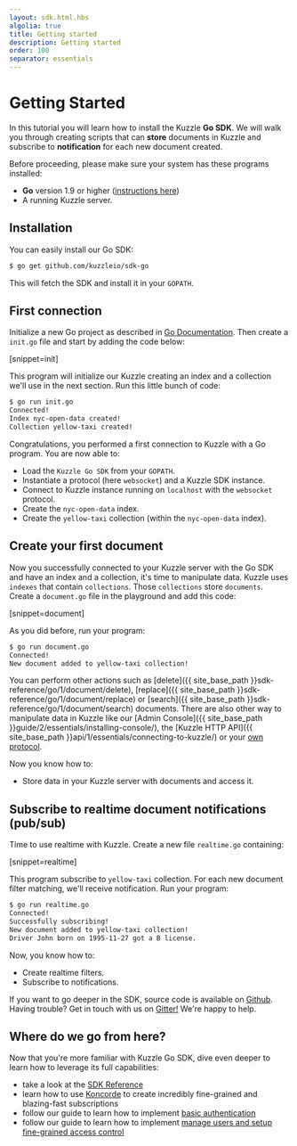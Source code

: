 ```yaml
---
layout: sdk.html.hbs
algolia: true
title: Getting started
description: Getting started
order: 100
separator: essentials
---
```


# Getting Started

In this tutorial you will learn how to install the Kuzzle **Go SDK**.
We will walk you through creating scripts that can **store** documents in Kuzzle and subscribe to **notification** for each new document created.

Before proceeding, please make sure your system has these programs installed:

* **Go** version 1.9 or higher (<a href="https://golang.org/doc/install">instructions here</a>)
* A running Kuzzle server.

## Installation

You can easily install our Go SDK:

```bash
$ go get github.com/kuzzleio/sdk-go
```

This will fetch the SDK and install it in your `GOPATH`.

## First connection

Initialize a new Go project as described in [Go Documentation](https://golang.org/doc/code.html#Command).
Then create a `init.go` file and start by adding the code below:

[snippet=init]

This program will initialize our Kuzzle creating an index and a collection
we'll use in the next section.
Run this little bunch of code:

```bash
$ go run init.go
Connected!
Index nyc-open-data created!
Collection yellow-taxi created!
```

Congratulations, you performed a first connection to Kuzzle with a Go program.
You are now able to:
* Load the `Kuzzle Go SDK` from your `GOPATH`.
* Instantiate a protocol (here `websocket`) and a Kuzzle SDK instance.
* Connect to Kuzzle instance running on `localhost` with the `websocket` protocol.
* Create the `nyc-open-data` index.
* Create the `yellow-taxi` collection (within the `nyc-open-data` index).

## Create your first document

Now you successfully connected to your Kuzzle server with the Go SDK and have an index and a collection, it's time to manipulate data. Kuzzle uses `indexes` that contain `collections`.
Those `collections` store `documents`.
Create a `document.go` file in the playground and add this code:

[snippet=document]

As you did before, run your program:

```bash
$ go run document.go
Connected!
New document added to yellow-taxi collection!
```

You can perform other actions such as [delete]({{ site_base_path }}sdk-reference/go/1/document/delete),
[replace]({{ site_base_path }}sdk-reference/go/1/document/replace) or [search]({{ site_base_path }}sdk-reference/go/1/document/search) documents. There are also other way to manipulate data in Kuzzle
like our [Admin Console]({{ site_base_path }}guide/2/essentials/installing-console/), the [Kuzzle HTTP API]({{ site_base_path }}api/1/essentials/connecting-to-kuzzle/) or your [own protocol](protocols/1/essentials/getting-started/).

Now you know how to:
* Store data in your Kuzzle server with documents and access it.

## Subscribe to realtime document notifications (pub/sub)

Time to use realtime with Kuzzle. Create a new file `realtime.go` containing:

[snippet=realtime]

This program subscribe to `yellow-taxi` collection. For each new document filter matching, we'll receive notification.
Run your program:

```bash
$ go run realtime.go
Connected!
Successfully subscribing!
New document added to yellow-taxi collection!
Driver John born on 1995-11-27 got a B license.
```

Now, you know how to:
* Create realtime filters.
* Subscribe to notifications.

<div class="alert alert-info">
If you want to go deeper in the SDK, source code is available on <a href="https://github.com/kuzzleio/sdk-go">Github</a>.
</div>

<div class="alert alert-info">
Having trouble? Get in touch with us on <a href="https://gitter.im/kuzzleio/kuzzle">Gitter!</a> We're happy to help.
</div>

## Where do we go from here?

Now that you're more familiar with Kuzzle Go SDK, dive even deeper to learn how to leverage its full capabilities:

* take a look at the <a href="{{ site_base_path }}sdk-reference/js/6">SDK Reference</a>
* learn how to use <a href="{{ site_base_path }}koncorde/1">Koncorde</a> to create incredibly fine-grained and blazing-fast subscriptions
* follow our guide to learn how to implement <a href="{{ site_base_path }}guide/1/essentials/user-authentication/#local-strategy">basic authentication</a>
* follow our guide to learn how to implement <a href="{{ site_base_path }}guide/1/essentials/security/">manage users and setup fine-grained access control</a>
